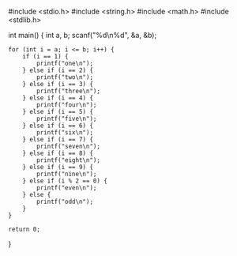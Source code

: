 #include <stdio.h>
#include <string.h>
#include <math.h>
#include <stdlib.h>

int main() {
    int a, b;
    scanf("%d\n%d", &a, &b);

    for (int i = a; i <= b; i++) {
        if (i == 1) {
            printf("one\n");
        } else if (i == 2) {
            printf("two\n");
        } else if (i == 3) {
            printf("three\n");
        } else if (i == 4) {
            printf("four\n");
        } else if (i == 5) {
            printf("five\n");
        } else if (i == 6) {
            printf("six\n");
        } else if (i == 7) {
            printf("seven\n");
        } else if (i == 8) {
            printf("eight\n");
        } else if (i == 9) {
            printf("nine\n");
        } else if (i % 2 == 0) {
            printf("even\n");
        } else {
            printf("odd\n");
        }
    }

    return 0;
}
